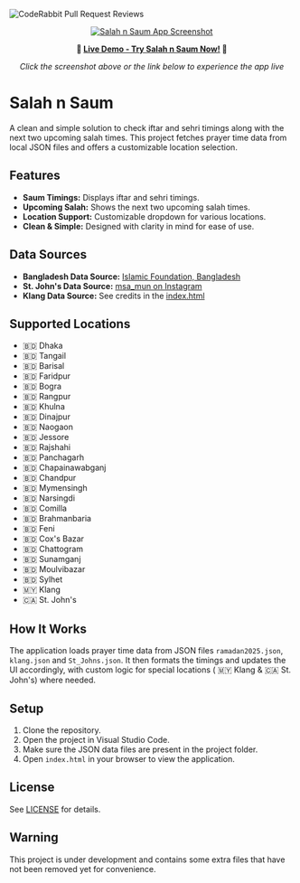 ![CodeRabbit Pull Request Reviews](https://img.shields.io/coderabbit/prs/github/itzMRZ/salah-n-saum?utm_source=oss&utm_medium=github&utm_campaign=itzMRZ%2Fsalah-n-saum&labelColor=171717&color=FF570A&link=https%3A%2F%2Fcoderabbit.ai&label=CodeRabbit+Reviews)

<div align="center">

[![Salah n Saum App Screenshot](https://i.ibb.co/xqfTCThg/6070bafe-6c83-4ce6-987a-d0c4b46cd841.jpg)](https://salah-n-saum.itzmrz.xyz/)

**🌙 [Live Demo - Try Salah n Saum Now!](https://salah-n-saum.itzmrz.xyz/) 🌙**

*Click the screenshot above or the link below to experience the app live*

</div>

# Salah n Saum

A clean and simple solution to check iftar and sehri timings along with the next two upcoming salah times. This project fetches prayer time data from local JSON files and offers a customizable location selection.

## Features

- **Saum Timings:** Displays iftar and sehri timings.
- **Upcoming Salah:** Shows the next two upcoming salah times.
- **Location Support:** Customizable dropdown for various locations.
- **Clean & Simple:** Designed with clarity in mind for ease of use.

## Data Sources

- **Bangladesh Data Source:** [Islamic Foundation, Bangladesh](https://www.facebook.com/share/p/18iUrffarT/)
- **St. John's Data Source:** [msa_mun on Instagram](https://www.instagram.com/p/DGN-7QkRYHl/?utm_source=ig_web_copy_link&igsh=MzRlODBiNWFlZA==)
- **Klang Data Source:** See credits in the [index.html](./index.html)

## Supported Locations

- 🇧🇩 Dhaka
- 🇧🇩 Tangail
- 🇧🇩 Barisal
- 🇧🇩 Faridpur
- 🇧🇩 Bogra
- 🇧🇩 Rangpur
- 🇧🇩 Khulna
- 🇧🇩 Dinajpur
- 🇧🇩 Naogaon
- 🇧🇩 Jessore
- 🇧🇩 Rajshahi
- 🇧🇩 Panchagarh
- 🇧🇩 Chapainawabganj
- 🇧🇩 Chandpur
- 🇧🇩 Mymensingh
- 🇧🇩 Narsingdi
- 🇧🇩 Comilla
- 🇧🇩 Brahmanbaria
- 🇧🇩 Feni
- 🇧🇩 Cox's Bazar
- 🇧🇩 Chattogram
- 🇧🇩 Sunamganj
- 🇧🇩 Moulvibazar
- 🇧🇩 Sylhet
- 🇲🇾 Klang
- 🇨🇦 St. John's

## How It Works

The application loads prayer time data from JSON files `ramadan2025.json`, `klang.json` and `St_Johns.json`. It then formats the timings and updates the UI accordingly, with custom logic for special locations ( 🇲🇾 Klang & 🇨🇦 St. John's) where needed.

## Setup

1. Clone the repository.
2. Open the project in Visual Studio Code.
3. Make sure the JSON data files are present in the project folder.
4. Open `index.html` in your browser to view the application.

## License

See [LICENSE](./LICENSE) for details.

## Warning
This project is under development and contains some extra files that have not been removed yet for convenience.
